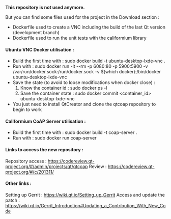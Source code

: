 **This repository is not used anymore.**

But you can find some files used for the project in the Download section :

- Dockerfile used to create a VNC including the build of the last Qt version (development branch)
- Dockerfile used to run the unit tests with the califormium library

#### Ubuntu VNC Docker utilisation :

- Build the first time with : sudo docker build -t ubuntu-desktop-lxde-vnc .
- Run with : sudo docker run -it --rm -p 6080:80 -p 5900:5900 -v /var/run/docker.sock:/run/docker.sock -v $(which docker):/bin/docker ubuntu-desktop-lxde-vnc
- Save the state (to avoid to loose modifications when docker close) : 
	1. Know the container id : sudo docker ps -l
	2. Save the container state : sudo docker commit <container_id> ubuntu-desktop-lxde-vnc
- You just need to install QtCreator and clone the qtcoap repository to begin to work

#### Califormium CoAP Server utilisation :

- Build the first time with : sudo docker build -t coap-server .
- Run with : sudo docker run coap-server

#### Links to access the new repository :

Repository access : https://codereview.qt-project.org/#/admin/projects/qt/qtcoap
Review : https://codereview.qt-project.org/#/c/201311/

#### Other links :
Setting up Gerrit : https://wiki.qt.io/Setting_up_Gerrit
Access and update the patch : https://wiki.qt.io/Gerrit_Introduction#Updating_a_Contribution_With_New_Code